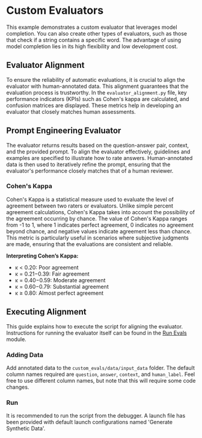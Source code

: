 
# Custom Evaluators

This example demonstrates a custom evaluator that leverages model completion. You can also create other types of evaluators, such as those that check if a string contains a specific word. The advantage of using model completion lies in its high flexibility and low development cost.

## Evaluator Alignment

To ensure the reliability of automatic evaluations, it is crucial to align the evaluator with human-annotated data. This alignment guarantees that the evaluation process is trustworthy. In the `evaluator_alignment.py` file, key performance indicators (KPIs) such as Cohen's kappa are calculated, and confusion matrices are displayed. These metrics help in developing an evaluator that closely matches human assessments.

## Prompt Engineering Evaluator

The evaluator returns results based on the question-answer pair, context, and the provided prompt. To align the evaluator effectively, guidelines and examples are specified to illustrate how to rate answers. Human-annotated data is then used to iteratively refine the prompt, ensuring that the evaluator's performance closely matches that of a human reviewer.

### Cohen's Kappa

Cohen's Kappa is a statistical measure used to evaluate the level of agreement between two raters or evaluators. Unlike simple percent agreement calculations, Cohen's Kappa takes into account the possibility of the agreement occurring by chance. The value of Cohen's Kappa ranges from -1 to 1, where 1 indicates perfect agreement, 0 indicates no agreement beyond chance, and negative values indicate agreement less than chance. This metric is particularly useful in scenarios where subjective judgments are made, ensuring that the evaluations are consistent and reliable.

**Interpreting Cohen’s Kappa:**
- κ < 0.20: Poor agreement
- κ = 0.21−0.39: Fair agreement
- κ = 0.40−0.59: Moderate agreement
- κ = 0.60−0.79: Substantial agreement
- κ ≥ 0.80: Almost perfect agreement

## Executing Alignment

This guide explains how to execute the script for aligning the evaluator. Instructions for running the evaluator itself can be found in the [Run Evals](run_evals\README.md) module.

### Adding Data

Add annotated data to the `custom_evals/data/input_data` folder. The default column names required are `question`, `answer`, `context`, and `human_label`. Feel free to use different column names, but note that this will require some code changes.

### Run
It is recommended to run the script from the debugger. A launch file has been provided with default launch configurations named 'Generate Synthetic Data'.

